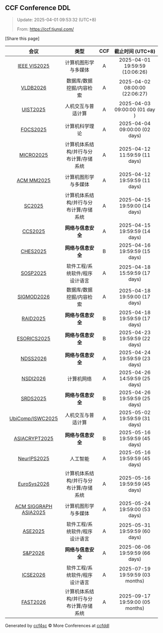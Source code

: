 
## CCF Conference DDL

> Update: 2025-04-01 09:53:32 (UTC+8)
>
> From: https://ccf.tjunsl.com/

<div id='share' onclick="share()">[Share this page]</div>
<span id="time" style="font-size:24px"></span>
<script>
function updateTime() {
  var time_str = "Now: " + (new Date()).toLocaleString();
  document.getElementById("time").innerHTML =  time_str;
}
setInterval(updateTime, 500);
function share() {
    if (!navigator.share) {
        alert("This feature is not supported in your browser.");
    } else {
        navigator.share({
            title: window.location.title,
            url: window.location.href,
            text: 'The Latest CCF Conference DDL Data.',
        });
    }
}
</script>


| 会议 | 类型 | CCF | 截止时间 (UTC+8) |
| :--: | :--: | :--: | :--: |
| [IEEE VIS2025](https://ieeevis.org/year/2025/welcome) | 计算机图形学与多媒体 | A | 2025-04-01 19:59:59 (10:06:26) | 
| [VLDB2026](https://www.vldb.org/2026/) | 数据库/数据挖掘/内容检索 | A | 2025-04-02 08:00:00 (22:06:27) | 
| [UIST2025](https://uist.acm.org/2025/) | 人机交互与普适计算 | A | 2025-04-03 09:00:00 (01 day ) | 
| [FOCS2025](https://focs.computer.org/2025/) | 计算机科学理论 | A | 2025-04-04 09:00:00 (02 days) | 
| [MICRO2025](https://microarch.org/micro58/) | 计算机体系结构/并行与分布计算/存储系统 | A | 2025-04-12 11:59:59 (11 days) | 
| [ACM MM2025](https://2025.acmmm.org/) | 计算机图形学与多媒体 | A | 2025-04-12 19:59:59 (11 days) | 
| [SC2025](https://sc25.supercomputing.org/) | 计算机体系结构/并行与分布计算/存储系统 | A | 2025-04-15 19:59:00 (14 days) | 
| [CCS2025](https://www.sigsac.org/ccs/CCS2025/) | **网络与信息安全** | A | 2025-04-15 19:59:59 (14 days) | 
| [CHES2025](https://ches.iacr.org/2025/) | **网络与信息安全** | B | 2025-04-16 19:59:59 (15 days) | 
| [SOSP2025](https://sigops.org/s/conferences/sosp/2025/index.html) | 软件工程/系统软件/程序设计语言 | A | 2025-04-18 15:59:59 (17 days) | 
| [SIGMOD2026](https://2026.sigmod.org/) | 数据库/数据挖掘/内容检索 | A | 2025-04-18 19:59:00 (17 days) | 
| [RAID2025](https://raid2025.github.io/) | **网络与信息安全** | B | 2025-04-18 19:59:59 (17 days) | 
| [ESORICS2025](https://esorics2025.sciencesconf.org/) | **网络与信息安全** | B | 2025-04-23 19:59:59 (22 days) | 
| [NDSS2026](https://www.ndss-symposium.org/ndss2026/) | **网络与信息安全** | A | 2025-04-24 19:59:59 (23 days) | 
| [NSDI2026](https://www.usenix.org/conference/nsdi26) | 计算机网络 | A | 2025-04-26 14:59:59 (25 days) | 
| [SRDS2025](https://srds-conference.org/) | **网络与信息安全** | B | 2025-04-26 19:59:59 (25 days) | 
| [UbiComp/ISWC2025](https://www.ubicomp.org/ubicomp-iswc-2025) | 人机交互与普适计算 | A | 2025-05-02 19:59:59 (31 days) | 
| [ASIACRYPT2025](https://asiacrypt.iacr.org/2025/) | **网络与信息安全** | B | 2025-05-16 19:59:59 (45 days) | 
| [NeurIPS2025](https://neurips.cc/Conferences/2025) | 人工智能 | A | 2025-05-16 19:59:59 (45 days) | 
| [EuroSys2026](https://2026.eurosys.org/) | 计算机体系结构/并行与分布计算/存储系统 | A | 2025-05-16 19:59:59 (45 days) | 
| [ACM SIGGRAPH ASIA2025](https://asia.siggraph.org/2025/) | 计算机图形学与多媒体 | A | 2025-05-24 19:59:00 (53 days) | 
| [ASE2025](https://conf.researchr.org/home/ase-2025) | 软件工程/系统软件/程序设计语言 | A | 2025-05-31 19:59:59 (60 days) | 
| [S&P2026](https://www.ieee-security.org/TC/SP2026/) | **网络与信息安全** | A | 2025-06-06 19:59:59 (66 days) | 
| [ICSE2026](https://conf.researchr.org/home/icse-2026) | 软件工程/系统软件/程序设计语言 | A | 2025-07-19 19:59:59 (03 months) | 
| [FAST2026](https://www.usenix.net/conference/fast26) | 计算机体系结构/并行与分布计算/存储系统 | A | 2025-09-17 19:59:00 (05 months) | 

Generated by [ccf4sc](https://github.com/WWILLV/ccf4sc/) © More Conferences at [ccfddl](https://ccfddl.top/)

